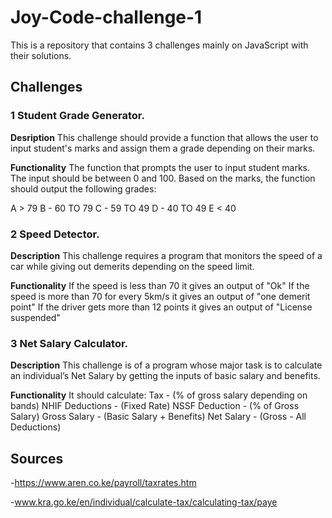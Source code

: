 # Joy-Code-challenge-1
This is a repository that contains 3 challenges mainly on JavaScript with their solutions.
## Challenges


### 1 Student Grade Generator.


**Desription**
This challenge should provide a function that allows the user to input student's marks and assign them a grade depending on their marks.

**Functionality**
The function that prompts the user to input student marks. The input should be between 0 and 100.
Based on the marks, the function should output the following grades:
 
 A > 79
 B - 60 TO 79
 C - 59 TO 49
 D - 40 TO 49
 E < 40 


### 2 Speed Detector.

**Description**
This challenge requires a program that monitors the speed of a car while giving out demerits depending on the speed limit.

**Functionality**
If the speed is less than 70 it gives an output of "Ok"
If the speed is more than 70 for every 5km/s it gives an output of "one demerit point"
If the driver gets more than 12 points it gives an output of "License suspended"


### 3 Net Salary Calculator.

**Description**
This challenge is of a program whose major task is to calculate an individual’s Net Salary by getting the inputs of basic salary and benefits.

**Functionality**
It should calculate:
Tax - (% of gross salary depending on bands)
NHIF Deductions - (Fixed Rate)
NSSF Deduction - (% of Gross Salary)
Gross Salary - (Basic Salary + Benefits)
Net Salary - (Gross - All Deductions)


## Sources
 -https://www.aren.co.ke/payroll/taxrates.htm 

 -www.kra.go.ke/en/individual/calculate-tax/calculating-tax/paye